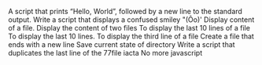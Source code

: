 A script that prints “Hello, World”, followed by a new line to the standard output.
Write a script that displays a confused smiley "(Ôo)'
Display content of a file.
Display the content of two files
To display the last 10 lines of a file
To display the last 10 lines.
To display the third line of a file
Create a file that ends with a new line
Save current state of directory
Write a script that duplicates the last line of the 77file iacta
No more javascript
